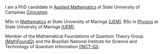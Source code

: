 I am a PhD candidate in [Applied Mathematics](https://www.ime.unicamp.br/en/graduate/applied-mathematics) at State University of Campinas [(Unicamp)](https://www.unicamp.br/unicamp/). 

MSc in [Mathematics](http://www.pma.uem.br/website-in-english/home) at State University of Maringá [(UEM)]([http://www.pma.uem.br/website-in-english/home](https://www.cpr.uem.br/international/index.php/en/)). BSc in [Physics](http://www.dfi.uem.br/fisica/) at State University of Maringá [(UEM)](https://www.cpr.uem.br/international/index.php/en/). 

Member of the Mathematical Foundations of Quantum Theory Group [(MathFoundQ)](https://www.ime.unicamp.br/~mfq/) and the Brazilian National Institute for Science and Technology of Quantum Information [(INCT-IQ)](https://inctiq.if.ufrj.br/).
